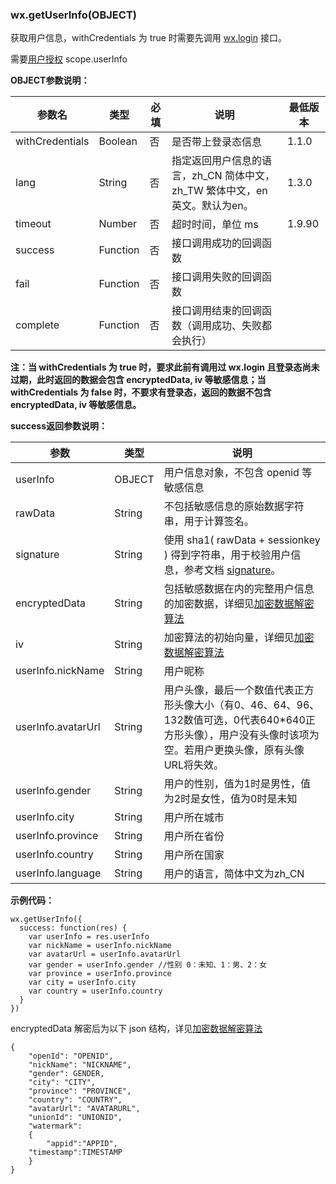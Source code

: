 <!-- https://mp.weixin.qq.com/debug/wxadoc/dev/api/open.html -->

### wx.getUserInfo(OBJECT)

获取用户信息，withCredentials 为 true 时需要先调用 [wx.login](https://mp.weixin.qq.com/debug/wxadoc/dev/api/api-login.html#wxloginobject) 接口。

需要[用户授权](https://mp.weixin.qq.com/debug/wxadoc/dev/api/authorize-index.html) scope.userInfo

**OBJECT参数说明：**

  参数名            |  类型       |  必填 |  说明                                             |  最低版本 
--------------------|-------------|-------|---------------------------------------------------|-----------
  withCredentials   |  Boolean    |  否   |  是否带上登录态信息                               |  1.1.0    
  lang              |  String     |  否   |指定返回用户信息的语言，zh_CN 简体中文，zh_TW 繁体中文，en 英文。默认为en。|  1.3.0    
  timeout           |  Number     |  否   |  超时时间，单位 ms                                |  1.9.90   
  success           |  Function   |  否   |  接口调用成功的回调函数                           |           
  fail              |  Function   |  否   |  接口调用失败的回调函数                           |           
  complete          |  Function   |  否   |  接口调用结束的回调函数（调用成功、失败都会执行） |           

**注：当 withCredentials 为 true 时，要求此前有调用过 wx.login 且登录态尚未过期，此时返回的数据会包含 encryptedData, iv 等敏感信息；当 withCredentials 为 false 时，不要求有登录态，返回的数据不包含 encryptedData, iv 等敏感信息。**

**success返回参数说明：**

  参数                 |  类型     |  说明                                                                                                                             
-----------------------|-----------|-----------------------------------------------------------------------------------------------------------------------------------
  userInfo             |  OBJECT   |  用户信息对象，不包含 openid 等敏感信息                                                                                           
  rawData              |  String   |  不包括敏感信息的原始数据字符串，用于计算签名。                                                                                   
  signature            |  String   |使用 sha1( rawData + sessionkey ) 得到字符串，用于校验用户信息，参考文档 [signature](https://mp.weixin.qq.com/debug/wxadoc/dev/api/signature.html)。
  encryptedData        |  String   |包括敏感数据在内的完整用户信息的加密数据，详细见[加密数据解密算法](https://mp.weixin.qq.com/debug/wxadoc/dev/api/signature.html#加密数据解密算法)
  iv                   |  String   |  加密算法的初始向量，详细见[加密数据解密算法](https://mp.weixin.qq.com/debug/wxadoc/dev/api/signature.html#加密数据解密算法)      
  userInfo.nickName    |  String   |  用户昵称                                                                                                                         
  userInfo.avatarUrl   |  String   |用户头像，最后一个数值代表正方形头像大小（有0、46、64、96、132数值可选，0代表640*640正方形头像），用户没有头像时该项为空。若用户更换头像，原有头像URL将失效。
  userInfo.gender      |  String   |  用户的性别，值为1时是男性，值为2时是女性，值为0时是未知                                                                          
  userInfo.city        |  String   |  用户所在城市                                                                                                                     
  userInfo.province    |  String   |  用户所在省份                                                                                                                     
  userInfo.country     |  String   |  用户所在国家                                                                                                                     
  userInfo.language    |  String   |  用户的语言，简体中文为zh_CN                                                                                                      

**示例代码：**

    wx.getUserInfo({
      success: function(res) {
        var userInfo = res.userInfo
        var nickName = userInfo.nickName
        var avatarUrl = userInfo.avatarUrl
        var gender = userInfo.gender //性别 0：未知、1：男、2：女
        var province = userInfo.province
        var city = userInfo.city
        var country = userInfo.country
      }
    })
    

encryptedData 解密后为以下 json 结构，详见[加密数据解密算法](https://mp.weixin.qq.com/debug/wxadoc/dev/api/signature.html#加密数据解密算法)

    {
        "openId": "OPENID",
        "nickName": "NICKNAME",
        "gender": GENDER,
        "city": "CITY",
        "province": "PROVINCE",
        "country": "COUNTRY",
        "avatarUrl": "AVATARURL",
        "unionId": "UNIONID",
        "watermark":
        {
            "appid":"APPID",
        "timestamp":TIMESTAMP
        }
    }
